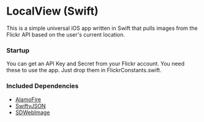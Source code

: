 # LocalView (Swift) #

This is a simple universal iOS app written in Swift that pulls images from the Flickr API based on the user's current location.

### Startup
You can get an API Key and Secret from your Flickr account. You need these to use the app. Just drop them in FlickrConstants.swift.

### Included Dependencies ###
* [AlamoFire](https://github.com/Alamofire/Alamofire)
* [SwiftyJSON](https://github.com/SwiftyJSON/SwiftyJSON)
* [SDWebImage](https://github.com/rs/SDWebImage)
